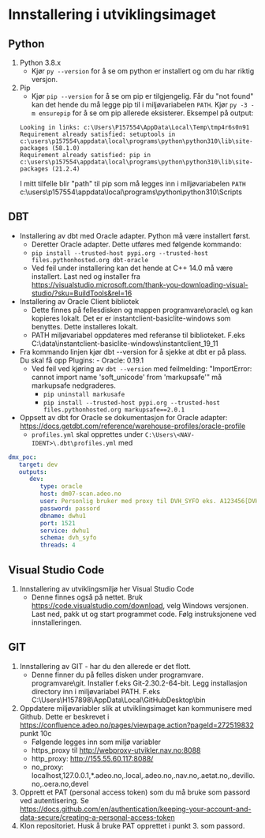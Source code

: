 # Innstallering i utviklingsimaget

## Python

1. Python 3.8.x
   - Kjør `py --version` for å se om python er installert og om du har riktig versjon.
2. Pip
   - Kjør `pip --version` for å se om pip er tilgjengelig. Får du "not found" kan det hende du må legge pip til i miljøvariabelen `PATH`. Kjør `py -3 -m ensurepip` for å se om pip allerede eksisterer.
   Eksempel på output:
   ```shell
   Looking in links: c:\Users\P157554\AppData\Local\Temp\tmp4r6s0n91
   Requirement already satisfied: setuptools in c:\users\p157554\appdata\local\programs\python\python310\lib\site-packages (58.1.0)
   Requirement already satisfied: pip in c:\users\p157554\appdata\local\programs\python\python310\lib\site-packages (21.2.4)
   ```
   I mitt tilfelle blir "path" til pip som må legges inn i miljøvariabelen `PATH` c:\users\p157554\appdata\local\programs\python\python310\Scripts

## DBT

- Installering av dbt med Oracle adapter. Python må være installert først.
   - Deretter Oracle adapter. Dette utføres med følgende kommando:
   - `pip install --trusted-host pypi.org --trusted-host  files.pythonhosted.org dbt-oracle`
   - Ved feil under installering kan det hende at C++ 14.0 må være installert. Last ned og installer fra https://visualstudio.microsoft.com/thank-you-downloading-visual-studio/?sku=BuildTools&rel=16
- Installering av Oracle Client bibliotek
   - Dette finnes på fellesdisken og mappen programvare\oracle\ og kan kopieres lokalt. Det er er instantclient-basiclite-windows som benyttes. Dette installeres lokalt.
   - PATH miljøvariabel oppdateres med referanse til biblioteket. F.eks C:\data\instantclient-basiclite-windows\instantclient_19_11
- Fra kommando linjen kjør dbt --version for å sjekke at dbt er på plass. Du skal få opp Plugins: - Oracle: 0.19.1
   - Ved feil ved kjøring av `dbt --version` med feilmelding: "ImportError: cannot import name 'soft_unicode' from 'markupsafe'" må markupsafe nedgraderes.
      - `pip uninstall markusafe`
      - `pip install --trusted-host pypi.org --trusted-host  files.pythonhosted.org markupsafe==2.0.1`
- Oppsett av dbt for Oracle se dokumentasjon for Oracle adapter: https://docs.getdbt.com/reference/warehouse-profiles/oracle-profile
   - `profiles.yml` skal opprettes under `C:\Users\<NAV-IDENT>\.dbt\profiles.yml` med

```yaml
dmx_poc:
   target: dev
   outputs:
      dev:
         type: oracle
         host: dm07-scan.adeo.no
         user: Personlig bruker med proxy til DVH_SYFO eks. A123456[DVH_SYFO]
         password: passord
         dbname: dwhu1
         port: 1521
         service: dwhu1
         schema: dvh_syfo
         threads: 4
```

## Visual Studio Code

1. Innstallering av utviklingsmiljø her Visual Studio Code
   - Denne finnes også på nettet. Bruk https://code.visualstudio.com/download, velg Windows versjonen. Last ned, pakk ut og start programmet code. Følg instruksjonene ved innstalleringen.

## GIT

1. Innstallering av GIT - har du den allerede er det flott.
   - Denne finner du på felles disken under programvare. programvare\git\. Installer f.eks Git-2.30.2-64-bit. Legg installasjon directory inn i miljøvariabel  PATH. F.eks C:\Users\H157898\AppData\Local\GitHubDesktop\bin
2. Oppdatere miljøvariabler slik at utviklingsimaget kan kommunisere med Github. Dette er beskrevet i https://confluence.adeo.no/pages/viewpage.action?pageId=272519832 punkt 10c
   - Følgende legges inn som miljø variabler
   - https_proxy til http://webproxy-utvikler.nav.no:8088
   - http_proxy: http://155.55.60.117:8088/
   - no_proxy: localhost,127.0.0.1,*.adeo.no,.local,.adeo.no,.nav.no,.aetat.no,.devillo.no,.oera.no,devel
3. Opprett et PAT (personal access token) som du må bruke som passord ved autentisering. Se https://docs.github.com/en/authentication/keeping-your-account-and-data-secure/creating-a-personal-access-token
4. Klon repositoriet. Husk å bruke PAT opprettet i punkt 3. som passord.
